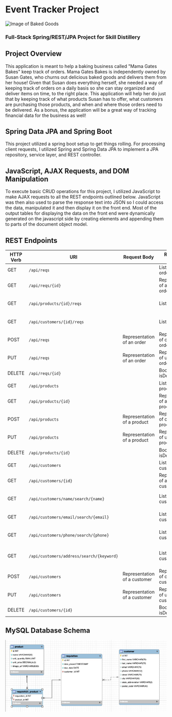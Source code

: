 # Event Tracker Project
![Image of Baked Goods](https://images.pexels.com/photos/1070946/pexels-photo-1070946.jpeg?auto=compress&cs=tinysrgb&dpr=2&h=750&w=1260)

### Full-Stack Spring/REST/JPA Project for Skill Distillery

## Project Overview
This application is meant to help a baking business called "Mama Gates Bakes" keep track of orders. Mama Gates Bakes is independently owned by Susan Gates, who churns out delicious baked goods and delivers them from her house! Given that Susan does everything herself, she needed a way of keeping track of orders on a daily basis so she can stay organized and deliver items on time, to the right place. This application will help her do just that by keeping track of what products Susan has to offer, what customers are purchasing those products, and when and where those orders need to be delivered. As a bonus, the application will be a great way of tracking financial data for the business as well!

## Spring Data JPA and Spring Boot
This project utilized a spring boot setup to get things rolling. For processing client requests, I utilized Spring and Spring Data JPA to implement a JPA repository, service layer, and REST controller.

## JavaScript, AJAX Requests, and DOM Manipulation
To execute basic CRUD operations for this project, I utilized JavaScript to make AJAX requests to all the REST endpoints outlined below. JavaScript was then also used to parse the response text into JSON so I could access the data, manipulated it and then display it on the front end. Most of the output tables for displaying the data on the front end were dynamically generated on the javascript side by creating elements and appending them to parts of the document object model.

## REST Endpoints

| HTTP Verb | URI                                 | Request Body                           | Response Body                        | Purpose                          |
|-----------|-------------------------------------|----------------------------------------|--------------------------------------|----------------------------------|
| GET       | `/api/reqs`                         |                                        | List of all orders                   | Get all orders                   |
| GET       | `/api/reqs/{id}`                    |                                        | Representation of a single order     | Get order by ID                  |   
| GET       | `/api/products/{id}/reqs`           |                                        | List of orders                       | Get orders by product            |
| GET       | `/api/customers/{id}/reqs`          |                                        | List of orders                       | Get orders by customer           |
| POST      | `/api/reqs`                         | Representation of an order             | Representation of created order      | Create a new order               |
| PUT       | `/api/reqs`                         | Representation of an order             | Representation of updated order      | Update or replace an order       |
| DELETE    | `/api/reqs/{id}`                    |                                        | Boolean - isDeleted                  | Delete an order                  |
| GET       | `/api/products`                     |                                        | List of all products                 | Get all products                 |
| GET       | `/api/products/{id}`                |                                        | Representation of a single product   | Get product by ID                |
| POST      | `/api/products`                     | Representation of a product            | Representation of created product    | Create a new product             |
| PUT       | `/api/products`                     | Representation of a product            | Representation of updated product    | Update or replace a product      |
| DELETE    | `/api/products/{id}`                |                                        | Boolean - isDeleted                  | Delete a product                 |
| GET       | `/api/customers`                    |                                        | List of all customers                | Get all customers                |
| GET       | `/api/customers/{id}`               |                                        | Representation of a single customer  | Get customer by ID               |
| GET       | `/api/customers/name/search/{name}` |                                        | List of customers                    | Search customers by name         |
| GET       | `/api/customers/email/search/{email}` |                                      | List of customers                    | Search customers by email        |
| GET       | `/api/customers/phone/search/{phone}` |                                      | List of customers                    | Search customers by phone        |
| GET       | `/api/customers/address/search/{keyword}`|                                   | List of customers                    | Search customers by address      |
| POST      | `/api/customers`                    | Representation of a customer           | Representation of created customer   | Create a new customer            |
| PUT       | `/api/customers`                    | Representation of a customer           | Representation of updated customer   | Update or replace a customer     |
| DELETE    | `/api/customers/{id}`               |                                        | Boolean - isDeleted                  | Delete a customer                |

## MySQL Database Schema
![Image of Database Schema](/OrderTracker/src/main/resources/static/js/schema.jpg)
